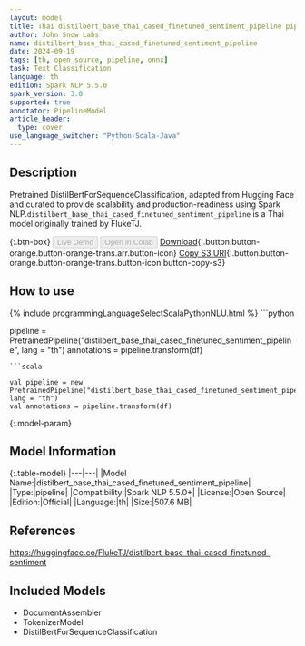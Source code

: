 ```yaml
---
layout: model
title: Thai distilbert_base_thai_cased_finetuned_sentiment_pipeline pipeline DistilBertForSequenceClassification from FlukeTJ
author: John Snow Labs
name: distilbert_base_thai_cased_finetuned_sentiment_pipeline
date: 2024-09-19
tags: [th, open_source, pipeline, onnx]
task: Text Classification
language: th
edition: Spark NLP 5.5.0
spark_version: 3.0
supported: true
annotator: PipelineModel
article_header:
  type: cover
use_language_switcher: "Python-Scala-Java"
---
```


## Description

Pretrained DistilBertForSequenceClassification, adapted from Hugging Face and curated to provide scalability and production-readiness using Spark NLP.`distilbert_base_thai_cased_finetuned_sentiment_pipeline` is a Thai model originally trained by FlukeTJ.

{:.btn-box}
<button class="button button-orange" disabled>Live Demo</button>
<button class="button button-orange" disabled>Open in Colab</button>
[Download](https://s3.amazonaws.com/auxdata.johnsnowlabs.com/public/models/distilbert_base_thai_cased_finetuned_sentiment_pipeline_th_5.5.0_3.0_1726763719536.zip){:.button.button-orange.button-orange-trans.arr.button-icon}
[Copy S3 URI](s3://auxdata.johnsnowlabs.com/public/models/distilbert_base_thai_cased_finetuned_sentiment_pipeline_th_5.5.0_3.0_1726763719536.zip){:.button.button-orange.button-orange-trans.button-icon.button-copy-s3}

## How to use



<div class="tabs-box" markdown="1">
{% include programmingLanguageSelectScalaPythonNLU.html %}
```python

pipeline = PretrainedPipeline("distilbert_base_thai_cased_finetuned_sentiment_pipeline", lang = "th")
annotations =  pipeline.transform(df)   

```
```scala

val pipeline = new PretrainedPipeline("distilbert_base_thai_cased_finetuned_sentiment_pipeline", lang = "th")
val annotations = pipeline.transform(df)

```
</div>

{:.model-param}
## Model Information

{:.table-model}
|---|---|
|Model Name:|distilbert_base_thai_cased_finetuned_sentiment_pipeline|
|Type:|pipeline|
|Compatibility:|Spark NLP 5.5.0+|
|License:|Open Source|
|Edition:|Official|
|Language:|th|
|Size:|507.6 MB|

## References

https://huggingface.co/FlukeTJ/distilbert-base-thai-cased-finetuned-sentiment

## Included Models

- DocumentAssembler
- TokenizerModel
- DistilBertForSequenceClassification